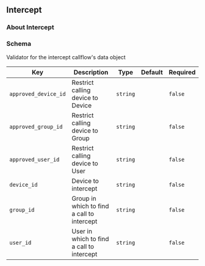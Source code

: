 ## Intercept

### About Intercept

### Schema

Validator for the intercept callflow's data object

Key | Description | Type | Default | Required
--- | ----------- | ---- | ------- | --------
`approved_device_id` | Restrict calling device to Device | `string` |   | `false`
`approved_group_id` | Restrict calling device to Group | `string` |   | `false`
`approved_user_id` | Restrict calling device to User | `string` |   | `false`
`device_id` | Device to intercept | `string` |   | `false`
`group_id` | Group in which to find a call to intercept | `string` |   | `false`
`user_id` | User in which to find a call to intercept | `string` |   | `false`
